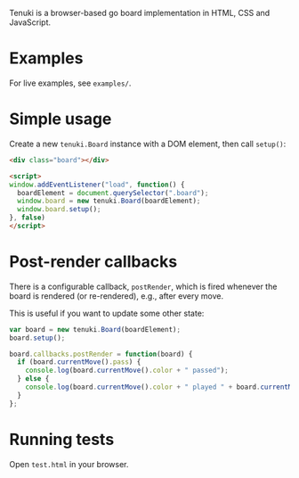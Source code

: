 Tenuki is a browser-based go board implementation in HTML, CSS and JavaScript.

# Examples

For live examples, see `examples/`.

# Simple usage

Create a new `tenuki.Board` instance with a DOM element, then call `setup()`:

```html
<div class="board"></div>

<script>
window.addEventListener("load", function() {
  boardElement = document.querySelector(".board");
  window.board = new tenuki.Board(boardElement);
  window.board.setup();
}, false)
</script>
```

# Post-render callbacks

There is a configurable callback, `postRender`, which is fired whenever the board is rendered (or re-rendered), e.g., after every move.

This is useful if you want to update some other state:

```js
var board = new tenuki.Board(boardElement);
board.setup();

board.callbacks.postRender = function(board) {
  if (board.currentMove().pass) {
    console.log(board.currentMove().color + " passed");
  } else {
    console.log(board.currentMove().color + " played " + board.currentMove().y + "," + board.currentMove().x);
  }
};
```

# Running tests

Open `test.html` in your browser.
